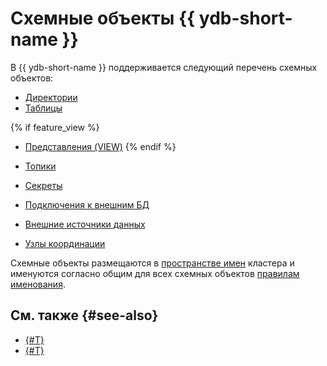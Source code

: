 # Схемные объекты {{ ydb-short-name }}

В {{ ydb-short-name }} поддерживается следующий перечень схемных объектов:

* [Директории](dir.md)
* [Таблицы](table.md)

{% if feature_view %}
* [Представления (VIEW)](view.md)
{% endif %}

* [Топики](../topic.md)
* [Секреты](secrets.md)
* [Подключения к внешним БД](external_data_source.md)
* [Внешние источники данных](external_table.md)
* [Узлы координации](coordination-node.md)

Схемные объекты размещаются в [пространстве имен](cluster-schema.md) кластера и именуются согласно общим для всех схемных объектов [правилам именования](cluster-schema.md#object-naming-rules).

## См. также {#see-also}

- [{#T}](../index.md)
- [{#T}](../topology.md)